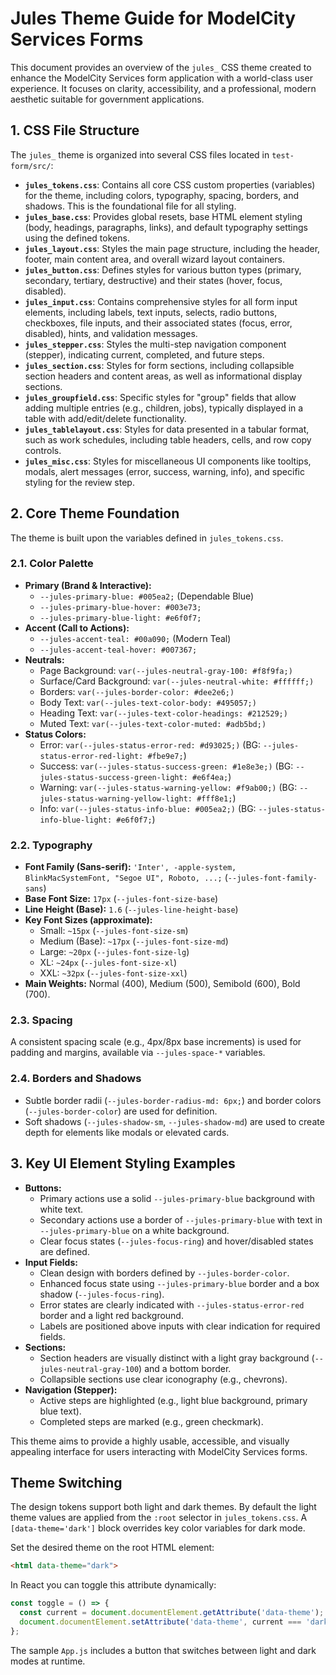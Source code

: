 # Jules Theme Guide for ModelCity Services Forms

This document provides an overview of the `jules_` CSS theme created to enhance the ModelCity Services form application with a world-class user experience. It focuses on clarity, accessibility, and a professional, modern aesthetic suitable for government applications.

## 1. CSS File Structure

The `jules_` theme is organized into several CSS files located in `test-form/src/`:

*   **`jules_tokens.css`**: Contains all core CSS custom properties (variables) for the theme, including colors, typography, spacing, borders, and shadows. This is the foundational file for all styling.
*   **`jules_base.css`**: Provides global resets, base HTML element styling (body, headings, paragraphs, links), and default typography settings using the defined tokens.
*   **`jules_layout.css`**: Styles the main page structure, including the header, footer, main content area, and overall wizard layout containers.
*   **`jules_button.css`**: Defines styles for various button types (primary, secondary, tertiary, destructive) and their states (hover, focus, disabled).
*   **`jules_input.css`**: Contains comprehensive styles for all form input elements, including labels, text inputs, selects, radio buttons, checkboxes, file inputs, and their associated states (focus, error, disabled), hints, and validation messages.
*   **`jules_stepper.css`**: Styles the multi-step navigation component (stepper), indicating current, completed, and future steps.
*   **`jules_section.css`**: Styles for form sections, including collapsible section headers and content areas, as well as informational display sections.
*   **`jules_groupfield.css`**: Specific styles for "group" fields that allow adding multiple entries (e.g., children, jobs), typically displayed in a table with add/edit/delete functionality.
*   **`jules_tablelayout.css`**: Styles for data presented in a tabular format, such as work schedules, including table headers, cells, and row copy controls.
*   **`jules_misc.css`**: Styles for miscellaneous UI components like tooltips, modals, alert messages (error, success, warning, info), and specific styling for the review step.

## 2. Core Theme Foundation

The theme is built upon the variables defined in `jules_tokens.css`.

### 2.1. Color Palette

*   **Primary (Brand & Interactive):**
    *   `--jules-primary-blue: #005ea2;` (Dependable Blue)
    *   `--jules-primary-blue-hover: #003e73;`
    *   `--jules-primary-blue-light: #e6f0f7;`
*   **Accent (Call to Actions):**
    *   `--jules-accent-teal: #00a090;` (Modern Teal)
    *   `--jules-accent-teal-hover: #007367;`
*   **Neutrals:**
    *   Page Background: `var(--jules-neutral-gray-100: #f8f9fa;)`
    *   Surface/Card Background: `var(--jules-neutral-white: #ffffff;)`
    *   Borders: `var(--jules-border-color: #dee2e6;)`
    *   Body Text: `var(--jules-text-color-body: #495057;)`
    *   Heading Text: `var(--jules-text-color-headings: #212529;)`
    *   Muted Text: `var(--jules-text-color-muted: #adb5bd;)`
*   **Status Colors:**
    *   Error: `var(--jules-status-error-red: #d93025;)` (BG: `--jules-status-error-red-light: #fbe9e7;`)
    *   Success: `var(--jules-status-success-green: #1e8e3e;)` (BG: `--jules-status-success-green-light: #e6f4ea;`)
    *   Warning: `var(--jules-status-warning-yellow: #f9ab00;)` (BG: `--jules-status-warning-yellow-light: #fff8e1;`)
    *   Info: `var(--jules-status-info-blue: #005ea2;)` (BG: `--jules-status-info-blue-light: #e6f0f7;`)

### 2.2. Typography

*   **Font Family (Sans-serif):** `'Inter', -apple-system, BlinkMacSystemFont, "Segoe UI", Roboto, ...;` (`--jules-font-family-sans`)
*   **Base Font Size:** `17px` (`--jules-font-size-base`)
*   **Line Height (Base):** `1.6` (`--jules-line-height-base`)
*   **Key Font Sizes (approximate):**
    *   Small: `~15px` (`--jules-font-size-sm`)
    *   Medium (Base): `~17px` (`--jules-font-size-md`)
    *   Large: `~20px` (`--jules-font-size-lg`)
    *   XL: `~24px` (`--jules-font-size-xl`)
    *   XXL: `~32px` (`--jules-font-size-xxl`)
*   **Main Weights:** Normal (400), Medium (500), Semibold (600), Bold (700).

### 2.3. Spacing

A consistent spacing scale (e.g., 4px/8px base increments) is used for padding and margins, available via `--jules-space-*` variables.

### 2.4. Borders and Shadows

*   Subtle border radii (`--jules-border-radius-md: 6px;`) and border colors (`--jules-border-color`) are used for definition.
*   Soft shadows (`--jules-shadow-sm`, `--jules-shadow-md`) are used to create depth for elements like modals or elevated cards.

## 3. Key UI Element Styling Examples

*   **Buttons:**
    *   Primary actions use a solid `--jules-primary-blue` background with white text.
    *   Secondary actions use a border of `--jules-primary-blue` with text in `--jules-primary-blue` on a white background.
    *   Clear focus states (`--jules-focus-ring`) and hover/disabled states are defined.
*   **Input Fields:**
    *   Clean design with borders defined by `--jules-border-color`.
    *   Enhanced focus state using `--jules-primary-blue` border and a box shadow (`--jules-focus-ring`).
    *   Error states are clearly indicated with `--jules-status-error-red` border and a light red background.
    *   Labels are positioned above inputs with clear indication for required fields.
*   **Sections:**
    *   Section headers are visually distinct with a light gray background (`--jules-neutral-gray-100`) and a bottom border.
    *   Collapsible sections use clear iconography (e.g., chevrons).
*   **Navigation (Stepper):**
    *   Active steps are highlighted (e.g., light blue background, primary blue text).
    *   Completed steps are marked (e.g., green checkmark).

This theme aims to provide a highly usable, accessible, and visually appealing interface for users interacting with ModelCity Services forms.

## Theme Switching

The design tokens support both light and dark themes. By default the light theme values are applied from the `:root` selector in `jules_tokens.css`. A `[data-theme='dark']` block overrides key color variables for dark mode.

Set the desired theme on the root HTML element:

```html
<html data-theme="dark">
```

In React you can toggle this attribute dynamically:

```js
const toggle = () => {
  const current = document.documentElement.getAttribute('data-theme');
  document.documentElement.setAttribute('data-theme', current === 'dark' ? 'light' : 'dark');
};
```

The sample `App.js` includes a button that switches between light and dark modes at runtime.

